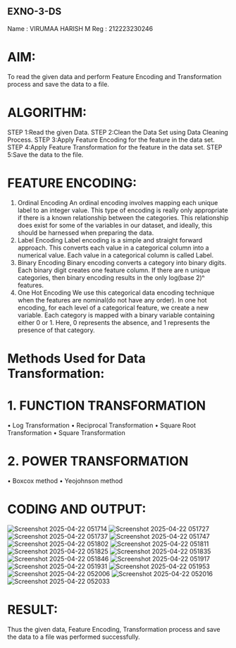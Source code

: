 ## EXNO-3-DS
Name : VIRUMAA HARISH M
Reg : 212223230246
# AIM:
To read the given data and perform Feature Encoding and Transformation process and save the data to a file.

# ALGORITHM:
STEP 1:Read the given Data.
STEP 2:Clean the Data Set using Data Cleaning Process.
STEP 3:Apply Feature Encoding for the feature in the data set.
STEP 4:Apply Feature Transformation for the feature in the data set.
STEP 5:Save the data to the file.

# FEATURE ENCODING:
1. Ordinal Encoding
An ordinal encoding involves mapping each unique label to an integer value. This type of encoding is really only appropriate if there is a known relationship between the categories. This relationship does exist for some of the variables in our dataset, and ideally, this should be harnessed when preparing the data.
2. Label Encoding
Label encoding is a simple and straight forward approach. This converts each value in a categorical column into a numerical value. Each value in a categorical column is called Label.
3. Binary Encoding
Binary encoding converts a category into binary digits. Each binary digit creates one feature column. If there are n unique categories, then binary encoding results in the only log(base 2)ⁿ features.
4. One Hot Encoding
We use this categorical data encoding technique when the features are nominal(do not have any order). In one hot encoding, for each level of a categorical feature, we create a new variable. Each category is mapped with a binary variable containing either 0 or 1. Here, 0 represents the absence, and 1 represents the presence of that category.

# Methods Used for Data Transformation:
  # 1. FUNCTION TRANSFORMATION
• Log Transformation
• Reciprocal Transformation
• Square Root Transformation
• Square Transformation
  # 2. POWER TRANSFORMATION
• Boxcox method
• Yeojohnson method

# CODING AND OUTPUT:


![Screenshot 2025-04-22 051714](https://github.com/user-attachments/assets/6f6cbe9e-096b-428f-9224-d06f3a6d9f19)
![Screenshot 2025-04-22 051727](https://github.com/user-attachments/assets/e1b22b5a-7dd3-429c-9bda-f1a448477737)
![Screenshot 2025-04-22 051737](https://github.com/user-attachments/assets/69eede32-03da-4c41-8bc3-eafda4691b79)
![Screenshot 2025-04-22 051747](https://github.com/user-attachments/assets/2917b154-fda2-474b-a24c-6a18703d8f02)
![Screenshot 2025-04-22 051802](https://github.com/user-attachments/assets/b9f36ae6-f36e-40bd-a839-8ab59cd7b392)
![Screenshot 2025-04-22 051811](https://github.com/user-attachments/assets/8216ea2e-fd95-49e0-aedd-bfaa6ab88780)
![Screenshot 2025-04-22 051825](https://github.com/user-attachments/assets/7bcce180-acee-4460-a5be-be3d0afd7d0a)
![Screenshot 2025-04-22 051835](https://github.com/user-attachments/assets/e462102c-8a2e-4d15-a669-97c722cefda0)
![Screenshot 2025-04-22 051846](https://github.com/user-attachments/assets/98315b6d-8009-4a7c-bbfe-9c93f19660c5)
![Screenshot 2025-04-22 051917](https://github.com/user-attachments/assets/b95fa4e6-ee48-4ce7-9e53-6c76abeea85e)
![Screenshot 2025-04-22 051931](https://github.com/user-attachments/assets/b77110e4-e491-4e11-8145-e2aff0d27516)
![Screenshot 2025-04-22 051953](https://github.com/user-attachments/assets/1804c7dd-d79e-43d6-87ce-b0a8bf53c75d)
![Screenshot 2025-04-22 052006](https://github.com/user-attachments/assets/8d383dee-fa4d-4a44-85bf-b3514c9a2d27)
![Screenshot 2025-04-22 052016](https://github.com/user-attachments/assets/e57376d3-2512-4506-b964-609f9f6c1df2)
![Screenshot 2025-04-22 052033](https://github.com/user-attachments/assets/9fb029e8-c41b-4f59-9ae7-d564bbb56de1)

# RESULT:

  Thus the given data, Feature Encoding, Transformation process and save the data to a file
 was performed successfully.

       
